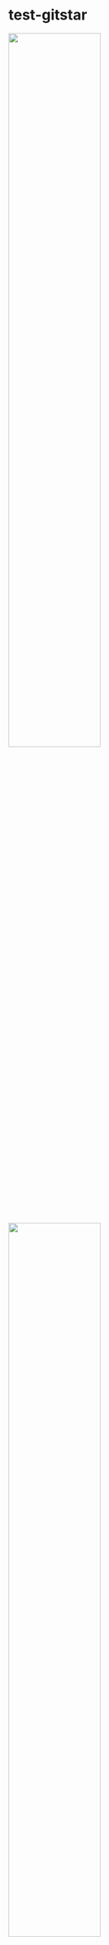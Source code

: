 # test-gitstar

<a href="https://star-history.com/embed?secret=Z2l0aHViX3BhdF8xMUFPWVpFTkkwWW1KUWVTZzdDSllGX3pRWVdsSUs1bHd1cGZCdDVpU21Pajk0d2xTREZXaTZjczRqTU12Y1Y5TUtXQjQ2R0gzRlRLaFBtZ3Fw#pypsa-meets-earth/pypsa-earth&OSeMOSYS/osemosys_global&niclasmattsson/Supergrid&SGIModel/MUSE_OS&etsap-TIMES/TIMES_model&Date">
    <img src="https://star-history.com/embed?secret=Z2l0aHViX3BhdF8xMUFPWVpFTkkwWW1KUWVTZzdDSllGX3pRWVdsSUs1bHd1cGZCdDVpU21Pajk0d2xTREZXaTZjczRqTU12Y1Y5TUtXQjQ2R0gzRlRLaFBtZ3Fw#pypsa-meets-earth/pypsa-earth&OSeMOSYS/osemosys_global&niclasmattsson/Supergrid&SGIModel/MUSE_OS&etsap-TIMES/TIMES_model&Date" width="60%">
<a/>




<a href="https://star-history.com/embed?secret=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==#pypsa-meets-earth/pypsa-earth&OSeMOSYS/osemosys_global&niclasmattsson/Supergrid&SGIModel/MUSE_OS&etsap-TIMES/TIMES_model&Date">
    <img src="https://star-history.com/embed?secret=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#pypsa-meets-earth/pypsa-earth&OSeMOSYS/osemosys_global&niclasmattsson/Supergrid&SGIModel/MUSE_OS&etsap-TIMES/TIMES_model&Date" width="60%">
<a/>

    
<iframe style="width:100%;height:auto;min-width:600px;min-height:400px;" src="https://star-history.com/embed?secret=Z2l0aHViX3BhdF8xMUFPWVpFTkkwWW1KUWVTZzdDSllGX3pRWVdsSUs1bHd1cGZCdDVpU21Pajk0d2xTREZXaTZjczRqTU12Y1Y5TUtXQjQ2R0gzRlRLaFBtZ3Fw#pypsa-meets-earth/pypsa-earth&OSeMOSYS/osemosys_global&niclasmattsson/Supergrid&SGIModel/MUSE_OS&etsap-TIMES/TIMES_model&Date" frameBorder="0"></iframe>
